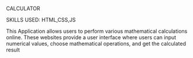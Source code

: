 
CALCULATOR

SKILLS USED: HTML,CSS,JS

This Application allows users to perform various mathematical calculations online. These websites provide a user interface where users can input numerical values, choose mathematical operations, and get the calculated result
